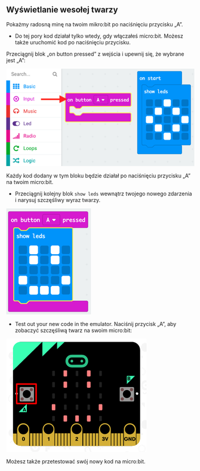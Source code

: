 ## Wyświetlanie wesołej twarzy

Pokażmy radosną minę na twoim mikro:bit po naciśnięciu przycisku „A”.

+ Do tej pory kod działał tylko wtedy, gdy włączałeś micro:bit. Możesz także uruchomić kod po naciśnięciu przycisku.

Przeciągnij blok „on button pressed” z wejścia i upewnij się, że wybrane jest „A”:

![zrzut ekranu](images/badge-button-a.png)

Każdy kod dodany w tym bloku będzie działał po naciśnięciu przycisku „A” na twoim micro:bit.

+ Przeciągnij kolejny blok `show leds` wewnątrz twojego nowego zdarzenia i narysuj szczęśliwy wyraz twarzy.

![zrzut ekranu](images/badge-happy.png)

+ Test out your new code in the emulator. Naciśnij przycisk „A”, aby zobaczyć szczęśliwą twarz na swoim micro:bit:

![zrzut ekranu](images/badge-happy-emulator.png)

Możesz także przetestować swój nowy kod na micro:bit.